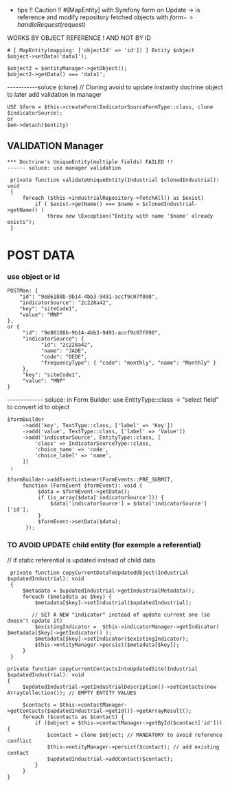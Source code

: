 - tips
 !! Caution !! #[MapEntity] with Symfony form on Update 
-> is reference and modify repository fetched objects with $form->handleRequest($request)

WORKS BY OBJECT REFERENCE ! AND NOT BY ID
```
# [ MapEntity(mapping: ['objectId' => 'id']) ] Entity $object
$object->setData('data1');

$object2 = $entityManager->getObject();
$object2->getData() === 'data1';
```

-----------soluce (clone) 
// Cloning avoid to update instantly doctrine object to later add validation in manager

```
USE $form = $this->createForm(IndicatorSourceFormType::class, clone $indicatorSource);
or
$em->detach($entity)
```

## VALIDATION Manager

```
*** Doctrine's UniqueEntity(multiple fields) FAILED !!
------ soluce: use manager validation

 private function validateUniqueEntity(Industrial $clonedIndustrial): void
 {
     foreach ($this->industrialRepository->fetchAll() as $exist)
         if ( $exist->getName() === $name = $clonedIndustrial->getName() )
             throw new \Exception("Entity with name '$name' already exists"); 
 }
```

# POST DATA

### use object or id

```
POSTMan: {
    "id": "9e86188b-9b14-4bb3-9491-accf9c07f098",
    "indicatorSource": "2c228a42",
    "key": "siteCode1",
    "value": "MNP"
},
or {
     "id": "9e86188b-9b14-4bb3-9491-accf9c07f098",
     "indicatorSource": {
           "id": "2c228a42",
           "name": "JADE",
           "code": "DEDE",
           "frequencyType": { "code": "monthly", "name": "Monthly" }
     },
     "key": "siteCode1",
     "value": "MNP"
}
```

------------- soluce: 
in Form Builder:  use  EntityType::class ->  "select field" to convert id to object
```
$formBuilder
     ->add('key', TextType::class, ['label' => 'Key'])
     ->add('value', TextType::class, ['label' => 'Value'])
     ->add('indicatorSource', EntityType::class, [          
         'class' => IndicatorSourceType::class,
         'choice_name' => 'code',
         'choice_label' => 'name',
     ])
 ;

$formBuilder->addEventListener(FormEvents::PRE_SUBMIT,
     function (FormEvent $formEvent): void {
          $data = $formEvent->getData();
          if (is_array($data['indicatorSource'])) {
              $data['indicatorSource'] = $data['indicatorSource']['id'];
          }
          $formEvent->setData($data);
      });
```


### TO AVOID UPDATE child entity (for exemple a referential)

// if static referential is updated instead of child data
```
 private function copyCurrentDataToUpdatedObject(Industrial $updatedIndustrial): void
 {
     $metadata = $updatedIndustrial->getIndustrialMetadata();
     foreach ($metadata as $key) {
         $metadata[$key]->setIndustrial($updatedIndustrial);

        // SET A NEW "indicator" instead of update current one (so doesn't update it)
         $existingIndicator =  $this->indicatorManager->getIndicator( $metadata[$key]->getIndicator() );
         $metadata[$key]->setIndicator($existingIndicator);
         $this->entityManager->persist($metadata[$key]);
     }
 }

private function copyCurrentContactsIntoUpdatedSite(Industrial $updatedIndustrial): void
{
     $updatedIndustrial->getIndustrialDescription()->setContacts(new ArrayCollection()); // EMPTY ENTITY VALUES

     $contacts = $this->contactManager->getContacts($updatedIndustrial->getId())->getArrayResult(); 
     foreach ($contacts as $contact) {
         if ($object = $this->contactManager->getById($contact['id'])) {
             $contact = clone $object; // MANDATORY to avoid reference conflict
             $this->entityManager->persist($contact); // add existing contact
             $updatedIndustrial->addContact($contact);
         }
     }
}
```

